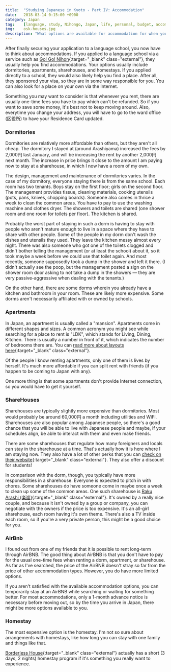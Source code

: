 ```yaml
---
title:  "Studying Japanese in Kyoto - Part IV: Accommodation"
date:   2018-03-14 0:15:00 +0900
category: Japan
tag:    [language, study, Nihongo, Japan, life, personal, budget, accommodation]
img:	osk-houses.jpg
description: "What options are available for accommodation for when you study in Japan? How does each differ from the other? What are the pros and cons of each type of accommodation?"
---
```


After finally securing your application to a language school, you now have to think about accommodations. If you applied to a language school via a service such as [Go! Go! Nihon](https://gogonihon.com/en/){:target="_blank" class="external"}, they usually help you find accommodations. Your options usually include dormitories, apartments, sharehouses, and homestays. If you applied directly to a school, they would also likely help you find a place. After all, they sponsored your visa, so they are in some way responsible for you. You can also look for a place on your own via the Internet.

Something you may want to consider is that whenever you rent, there are usually one-time fees you have to pay which can't be refunded. So if you want to save some money, it's best not to keep moving around. Also, everytime you change your address, you will have to go to the ward office (区役所) to have your Residence Card updated.
<!--more-->
### Dormitories
Dormitories are relatively more affordable than others, but they aren't all cheap. The dormitory I stayed at (around Arashiyama) increased the fees by 2,000円 last January, and will be increasing the rent by another 2,000円 next month. The increase in price brings it close to the amount I am paying now to stay at a sharehouse, in which I now have a room of my own.

The design, management and maintenance of dormitories varies. In the case of my dormitory, everyone staying there is from the same school. Each room has two tenants. Boys stay on the first floor; girls on the second floor. The management provides tissue, cleaning materials, cooking utensils (pots, pans, knives, chopping boards). Someone also comes in thrice a week to clean the common areas. You have to pay to use the washing machine and clothes dryer. The showers and toilets are shared (one shower room and one room for toilets per floor). The kitchen is shared.

Probably the worst part of staying in such a dorm is having to stay with people who aren't mature enough to live in a space where they have to share with other people. Some of the people in my dorm don't wash the dishes and utensils they used. They leave the kitchen messy almost every night. There was also someone who got one of the toilets clogged and didn't bother telling the management (or at least the school) about it, so it took maybe a week before we could use that toilet again. And most recently, someone supposedly took a dump in the shower and left it there. (I didn't actually see the poop, but the management posted a sign on the shower room door asking to not take a dump in the showers — they are very passive-aggressive when dealing with the tenants.)

On the other hand, there are some dorms wherein you already have a kitchen and bathroom in your room. These are likely more expensive. Some dorms aren't necessarily affiliated with or owned by schools.

### Apartments
In Japan, an apartment is usually called a "mansion". Apartments come in different shapes and sizes. A common acronym you might see while searching for a place to rent is "LDK", which stands for Living, Dining, Kitchen. There is usually a number in front of it, which indicates the number of bedrooms there are. You can [read more about layouts here](https://blog.gaijinpot.com/what-do-japanese-apartment-layout-terms-mean/){:target="_blank" class="external"}.

Of the people I know renting apartments, only one of them is lives by herself. It's much more affordable if you can split rent with friends (if you happen to be coming to Japan with any).

One more thing is that some apartments don't provide Internet connection, so you would have to get it yourself.

### ShareHouses
Sharehouses are typically slightly more expensive than dormitories. Most would probably be around 60,000円 a month including utilities and WiFi. Sharehouses are also popular among Japanese people, so there's a good chance that you will be able to live with Japanese people and maybe, if your schedules align, be able to interact with them and even make friends.

There are some sharehouses that regulate how many foreigners and locals can stay in the sharehouse at a time. That's actually how it is here where I am staying now. They also have a lot of other perks that you can [check on their website](https://www.borderless-house.com/){:target="_blank" class="external"}. They also offer a discount for students!

In comparison with the dorm, though, you typically have more responsibilities in a sharehouse. Everyone is expected to pitch in with chores. Some sharehouses do have someone come in maybe once a week to clean up some of the common areas. One such sharehouse is [Raku Arashi (楽嵐)](https://kansai.hituji.jp/comret/info/kyoto/kyoto/rakuran/special/2515){:target="_blank" class="external"}. It's owned by a really nice couple, and because it isn't owned by a group or company, you can negotiate with the owners if the price is too expensive. It's an all-girl sharehouse, each room having it's own theme. There's also a TV inside each room, so if you're a very private person, this might be a good choice for you.

### AirBnb
I found out from one of my friends that it is possible to rent long-term through AirBNB. The good thing about AirBNB is that you don't have to pay for the usual one-time fees when renting a dorm, apartment, or sharehouse. As far as I've searched, the price of the AirBNB doesn't stray so far from the price of other accommodation types. However, you do have more limited options.

If you aren't satisfied with the available accommodation options, you can temporarily stay at an AirBNB while searching or waiting for something better. For most accommodations, only a 1-month advance notice is necessary before moving out, so by the time you arrive in Japan, there might be more options available to you.

### Homestay
The most expensive option is the homestay. I'm not so sure about arrangements with homestays, like how long you can stay with one family and things like that.

[Borderless House](https://www.borderless-house.com/program/homestay/){:target="_blank" class="external"} actually has a short (3 days, 2 nights) homestay program if it's something you really want to experience.